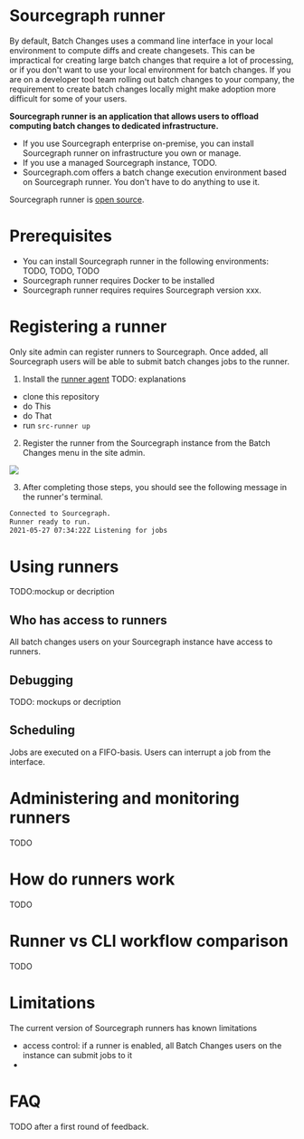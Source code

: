 # Sourcegraph runner

By default, Batch Changes uses a command line interface in your local environment to compute diffs and create changesets. This can be impractical for creating large batch changes that require a lot of processing, or if you don't want to use your local environment for batch changes. If you are on a developer tool team rolling out batch changes to your company, the requirement to create batch changes locally might make adoption more difficult for some of your users.

**Sourcegraph runner is an application that allows users to offload computing batch changes to dedicated infrastructure.**

- If you use Sourcegraph enterprise on-premise, you can install Sourcegraph runner on infrastructure you own or manage.
- If you use a managed Sourcegraph instance, TODO.
- Sourcegraph.com offers a batch change execution environment based on Sourcegraph runner. You don't have to do anything to use it.

Sourcegraph runner is [open source](TODO).

# Prerequisites

- You can install Sourcegraph runner in the following environments: TODO, TODO, TODO
- Sourcegraph runner requires Docker to be installed
- Sourcegraph runner requires requires Sourcegraph version xxx.


# Registering a runner

Only site admin can register runners to Sourcegraph. Once added, all Sourcegraph users will be able to submit batch changes jobs to the runner.

1. Install the [runner agent](TODO)
TODO: explanations
- clone this repository
- do This
- do That
- run `src-runner up`

2. Register the runner from the Sourcegraph instance from the Batch Changes menu in the site admin.

<img src="https://sourcegraphstatic.com/runners-mvp-site-admin-register-runner.png" class="screenshot">


3. After completing those steps, you should see the following message in the runner's terminal.

```txt
Connected to Sourcegraph.
Runner ready to run.
2021-05-27 07:34:22Z Listening for jobs
```

# Using runners

TODO:mockup or decription

## Who has access to runners

All batch changes users on your Sourcegraph instance have access to runners.

## Debugging

TODO: mockups or decription

## Scheduling
Jobs are executed on a FIFO-basis. Users can interrupt a job from the interface.

# Administering and monitoring runners

TODO

# How do runners work

TODO

# Runner vs CLI workflow comparison

TODO

# Limitations

The current version of Sourcegraph runners has known limitations
- access control: if a runner is enabled, all Batch Changes users on the instance can submit jobs to it
-

# FAQ

TODO after a first round of feedback.
